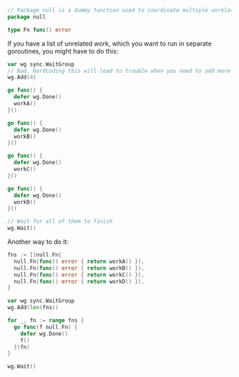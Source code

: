 ```go
// Package null is a dummy function used to coordinate multiple unrelated work
package null

type Fn func() error
```

If you have a list of unrelated work, which you want to run in separate goroutines, you might have to do this:


```go
var wg sync.WaitGroup
// Bad. Hardcoding this will lead to trouble when you need to add more work.
wg.Add(4)

go func() {
  defer wg.Done()
  workA()
}()

go func() {
  defer wg.Done()
  workB()
}()

go func() {
  defer wg.Done()
  workC()
}()

go func() {
  defer wg.Done()
  workD()
}()

// Wait for all of them to finish
wg.Wait()
```

Another way to do it:

```go
fns := []null.Fn{
  null.Fn(func() error { return workA() }),
  null.Fn(func() error { return workB() }),
  null.Fn(func() error { return workC() }),
  null.Fn(func() error { return workD() }),
}

var wg sync.WaitGroup
wg.Add(len(fns))

for _, fn := range fns {
  go func(f null.Fn) {
    defer wg.Done()
    f()
  }(fn)
}

wg.Wait()
```
